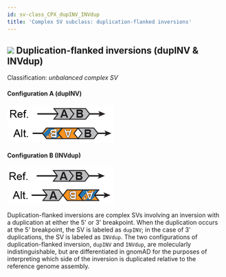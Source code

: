 ```yaml
---
id: sv-class_CPX_dupINV_INVdup
title: 'Complex SV subclass: duplication-flanked inversions'
---
```


## ![](https://placehold.it/15/71E38C/000000?text=+) Duplication-flanked inversions (dupINV & INVdup)

Classification: _unbalanced complex SV_

#### Configuration A (dupINV)

![Duplication-flanked inversion (dupINV)](gnomAD_browser.SV_schematics_dupINV.png)

#### Configuration B (INVdup)

![Duplication-flanked inversion (INVdup)](gnomAD_browser.SV_schematics_INVdup.png)

Duplication-flanked inversions are complex SVs involving an inversion with a duplication at either the 5' or 3' breakpoint. When the duplication occurs at the 5' breakpoint, the SV is labeled as `dupINV`; in the case of 3' duplications, the SV is labeled as `INVdup`. The two configurations of duplication-flanked inversion, `dupINV` and `INVdup`, are molecularly indistinguishable, but are differentiated in gnomAD for the purposes of interpreting which side of the inversion is duplicated relative to the reference genome assembly.
